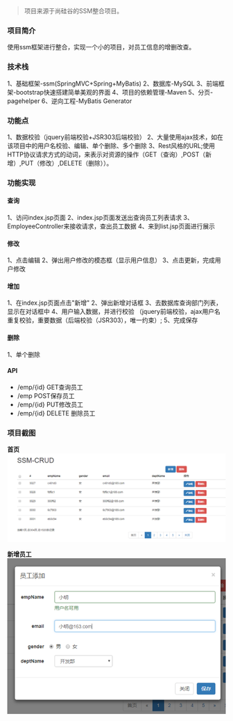 >项目来源于尚硅谷的SSM整合项目。

### 项目简介
使用ssm框架进行整合，实现一个小的项目，对员工信息的增删改查。

### 技术栈
1、基础框架-ssm(SpringMVC+Spring+MyBatis)
2、数据库-MySQL
3、前端框架-bootstrap快速搭建简单美观的界面
4、项目的依赖管理-Maven
5、分页-pagehelper
6、逆向工程-MyBatis Generator

### 功能点
1、数据校验（jquery前端校验+JSR303后端校验）
2、大量使用ajax技术，如在该项目中的用户名校验、编辑、单个删除、多个删除
3、Rest风格的URL;使用HTTP协议请求方式的动词，来表示对资源的操作（GET（查询）,POST（新增）,PUT（修改）,DELETE（删除））。

### 功能实现

#### 查询
1、访问index.jsp页面
2、index.jsp页面发送出查询员工列表请求
3、EmployeeController来接收请求，查出员工数据
4、来到list.jsp页面进行展示

#### 修改
1、点击编辑
2、弹出用户修改的模态框（显示用户信息）
3、点击更新，完成用户修改

#### 增加
1、在index.jsp页面点击"新增"
2、弹出新增对话框
3、去数据库查询部门列表，显示在对话框中
4、用户输入数据，并进行校验
（jquery前端校验，ajax用户名重复校验，重要数据（后端校验（JSR303），唯一约束）;
5、完成保存

#### 删除
1、单个删除

#### API
- /emp/{id} GET查询员工
- /emp      POST保存员工
- /emp/{id} PUT修改员工
- /emp/{id} DELETE 删除员工

### 项目截图
**首页**
![首页](https://github.com/WillJE/SSMSimpleCRUD/blob/master/screenshot/%E9%A6%96%E9%A1%B5.png)

**新增员工**
![新增员工](https://github.com/WillJE/SSMSimpleCRUD/blob/master/screenshot/%E5%91%98%E5%B7%A5%E6%B7%BB%E5%8A%A0.png)

